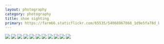 ```yaml
---
layout: photography
category: photography
title: shoe sighting
primary: https://farm66.staticflickr.com/65535/54068967868_1d9e5fa78d_b.jpg
---
```


<div class="gallery">
  <div class="row">
    <div class="column">
      <img src="https://farm66.staticflickr.com/65535/54068967868_1d9e5fa78d_b.jpg">
      <img src="https://farm66.staticflickr.com/65535/54071238452_dd532b67e7_b.jpg">
      <img src="https://farm66.staticflickr.com/65535/54072121801_eaa5f6a22e_b.jpg">
      <img src="https://farm66.staticflickr.com/65535/54067761235_8315f86973_b.jpg">
      <img src="https://farm66.staticflickr.com/65535/54072448634_33b2975fe1_b.jpg">
      <img src="https://farm66.staticflickr.com/65535/54067299526_7c33e127a9_b.jpg">
      <img src="https://farm66.staticflickr.com/65535/54067629499_6ef6ff3e0d_b.jpg">
      <img src="https://farm66.staticflickr.com/65535/54067299491_3c6f02b7d8_b.jpg">
      <img src="https://farm66.staticflickr.com/65535/54139966756_512bab7c4b_b.jpg">
      <img src="https://farm66.staticflickr.com/65535/54139964891_0f871c4ec8_b.jpg">
      <img src="https://farm66.staticflickr.com/65535/54139964746_af4b6a21ea_b.jpg">
    </div>
  </div>
</div>
